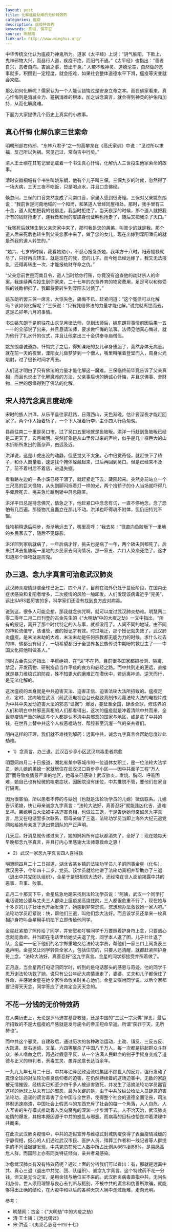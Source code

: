 ```yaml
---
layout: post
title: 化解瘟疫劫难的无价特效药
categories: 瘟疫
description: 瘟疫特效药
keywords: 真相, 保平安
source: 明慧网
link-url: http://www.minghui.org/
---
```

中华传统文化认为瘟疫乃神鬼所为。道家《太平经》上说：“阴气胜阳，下欺上，鬼神邪物大兴，而昼行人道，疾疫不绝，而阳气不通。”《太平经》也指出：“善者自兴，恶者自病，吉凶之事，皆出于身。”
人若不敬神灵、道德沦丧，自然做的恶事就多，积攒到一定程度，就会招难，如果社会整体道德水平下滑，瘟疫等灾变就会来临。

那么如何化解呢？儒家认为一个人能认错悔过是安身立命之本。而在佛家看来，真心忏悔则是消减业力、避祸消难的根本，加之诚念真言，就会得到神灵的护佑和加持，从而化解魔难。

下面为大家提供几个历史上真实的小故事。

## 真心忏悔 化解仇家三世索命

明朝刑部右侍郎、“东林八君子”之一的高攀龙在《高氏家训》中说：“见过所以求福，反己所以免祸。常见己过，常向吉中行矣。”

清人王士禛在其笔记里记载着一个书生真心忏悔，化解仇人三世投生他家索命的故事。

清时安徽桐城有个书生叫姚东朗，他有个儿子叫三保。三保九岁的时候，忽然得了一场大病，三天三夜不吃饭，只是喝点水，并且口念佛经。

倏忽间，三保的口音突然变成了河南口音，家里人感到很奇怪。三保对父亲姚东朗说：“我前世是河南地域的一个和尚，和某道人曾经同屋相处。那时，我手里有三十金，道人就想把我的钱借走，我当时拒绝了。当天夜深的时候，那个道人就把我所有的钱财抢走了，连我做和尚的度牒身份证明也抢走了，随后又把我杀了灭口。”

“我冤死后就转生到父亲您家中来了，那时我是您的弟弟，叫嵩少的就是我。那个道人后来死后也转生到父亲您家中来了，做了您的女儿，现在出嫁到溧阳潘氏的就是杀我的道人转生的。”

“她六、七岁的时候，我看她幼小，不忍心报复杀她。我年方十八时，阳寿福禄就尽了，只好再次转生，就是现在的我，您的儿子。而今她已经远嫁了，我又无法报仇，还得再转生一次，才能报劫财夺命之仇。”

“父亲您前世是河南县令，道人当时给你行贿，你竟没有追查他的劫财杀人的命案。我连续两次投生到你家来，二十七年的衣食养育的物资费用，足足可以和你受贿的钱数相抵了。我即将要转生到溧阳去讨债了。”

姚东朗听罢三保一席言，大惊失色，痛悔不已，赶紧问道：“这个冤债可以化解吗？该如何化解呢？”三保说：“只有凭借佛法的力量才能化解。”说完就离世而去，这是乙卯年六月的事情。

书生姚东朗于是前往花山求见月律法师，见到法师后，姚东朗将事情前因后果一五一十的全部说了出来，并且恳请法师，要求做忏悔的法事。法师见他真心悔过，就为他行了礼水忏的仪式，并且让他拿出三十金供奉寺庙僧侣。

姚东朗虔诚遵办。忏悔完了之后，得知溧阳的女儿孕身堕胎了，竟然身体无病恙。就在前一天的夜里，溧阳女儿做梦梦到一个僧人，嘴里叫嚷着登堂而入，周身火光焰射，过了很长时间才离去。

人们这才明白了只有佛法的力量才能化解这一魔难。三保临终前毕竟告诉了父亲真相，而且也说出了化解魔难的方法，父亲事后也的确诚心忏悔，并且求佛事、舍财物，三世的怨缘得到了佛法的化解。

## 宋人持咒念真言度劫难

宋时的族人洪洋，从乐平县往家赶路，日薄西山，天色渐晚，估计要深夜才能赶回家了。两个仆人抬着轿子，一个下人担着行李，主仆四人行色匆匆。

县邑往南二十里是吴口市，过了吴口五里地就是鱼陂畈。洪洋一行赶到鱼陂畈已经是二更天了，玄月微明。突然好象是从山里传过来的声响，似乎是几十棵巨大的山木折断所发出的轰杂声，由远及近。

洪洋说，这是山虎出没的动静，但感觉又不太象。心中倍觉奇怪，就赶快下了轿子，和仆人商量着，速速找个掩体躲藏起来，过后再回到吴口。但是已经来不及了，前不着村后不着店，进退失据。

看看路左边的一条小溪已经干涸了，就赶紧走下去，藏匿起来。突然身前站立一个三尺高的巨大怪物，从头到脚闪烁着灯一样的光，两个抬轿子的仆人当场就吓得几乎晕厥死去。挑夫急忙跳到轿中屏息隐匿。

洪洋平日总是持念佛咒，情急之下，他赶紧口中念念有词，一直不停地念，念了恐怕有几百遍。那怪物兀自矗立在那儿不动。洪洋也吓得魂不附体，但仍旧持咒不辍。

怪物稍稍退后两步，渐渐地远去了，嘴里高呼：“我去矣！”径直向鱼陂畈下一里地的乡民家去了，随后不见踪影。

洪洋回到家后就病了，一年后病才好，挑夫也是病了一年，两个轿夫则都死了。后来洪洋去鱼陂畈一里地的乡民家去问询情况，那一家五、六口人染疫死绝了。这才知道那个怪物就是疠鬼。

## 办三退、念九字真言可治愈武汉肺炎

武汉肺炎疫情肆虐全球已近三、四个月了，目前在海外仍处于蔓延阶段，在国内无症状感染和复阳者增多，二次疫情的风险一触即发。人们发现该病毒近乎“完美”，远比SARS要厉害的多，科学家们还没有找到良方应对病毒。

说到这，很多人可能会想，那我就念佛咒啊，就可以度过武汉肺炎劫难。明慧网二零二零年二月二日刊登的古金先生的《“大明劫”中的大疫之劫》一文中指出，“所有的授记，离开了那个时代特定的人与事，就都没用了。人间不同的地域，由不同的神轮流值守，该谁管，谁的授记才有效。时过境迁，那个授记就失效了。武汉肺炎瘟疫，是末法末劫的大难，末法末劫是任何宗教都无能为力的时候，求什么过去的神、佛都没有用了，一切希望都归于全世界各民族传说中期盼的救世主了——中国文化把他叫做圣人。”

同时古金先生还指出：平瘟绝招，在“诀”不在药。目前很多国家都把检测、隔离、禁足，开发药物、研制疫苗当作平疫的良方和必经之路。而中共则走的更远，直接就是暴力维稳式的防疫，殊不知更大的磨难正在潜伏中，若远离神谕、逆天而行，是无法化解的。

这次瘟疫的本身就是中共迫害天法、迫害正信、迫害法轮大法所招致的。瘟疫定点、定时、定向地在武汉（前武汉电视台台长赵致真制作污蔑法轮大法的电视片成为中共中央发动迫害大法的邪恶“证据”）爆发，蔓延至全国，肆虐全球，修炼界的人们和明白中共邪恶真相的人们都看得出，这次的瘟疫就是冲着清除中共而来，全世界疫情严重的地区与个人都是认不清中共邪恶的国家与地区，或是拿了中共的钱，在世界上替中共这个人权恶棍站台、帮腔甚至沆瀣一气的亲共者们。

明白这样的正理，我们就不难找到解药：远离中共，诚念九字真言会帮助您度过此劫难。

- 1）念真言、办三退，武汉百步亭小区武汉病毒患者病愈

明慧网四月二十日报道，湖北省某中等城市的一位退休女职工，是一位法轮大法学员，她儿媳的弟媳一家就居住在武汉汉口百步亭小区——因中共面子工程“万人宴”而导致疫情最严重的地区，她母亲已感染上武汉肺炎，发烧、胸闷、呼吸困难，她自己也有轻微的咳嗽症状，因医院没有床位，中共推脱不管，要他们在家自行隔离。

因为很害怕，所以患者不停的与姑姐（也就是法轮功学员的儿媳）微信联系。儿媳告诉弟媳，快让母亲诚念九字真言：“法轮大法好，真善忍好”就能逢凶化吉，遇难呈祥。弟媳明白大法被中共迫害真相，也做过三退，于是告诉她母亲诚念九字真言，后又在电话里多次联系，帮母亲做了三退，法轮功学员当即上海外大纪元退党网站给她母亲发了退出党团队的严正声明。

几天后，好消息就传递过来了，她的妈妈所有症状都消失了，全好了！现在她每天早晚都念九字真言，并且打内心里感谢大法师尊救命之恩！

- 2）武汉一家念九字真言四人喜得救

明慧网四月二十二日报道，湖北省某乡镇的法轮功学员儿子的同事金星（化名），武汉男子，今年四十二岁，党员。该学员就给他讲了法轮功真相并帮助办了三退（退出中共党团队组织），金星于是很相信大法好，还经常在世人面前揭露中共的恶事、丑事、败事。

正月二十那天下午，金星焦急地跑来找到法轮功学员说：“阿姨，武汉一个同学打电话说她公婆与丈夫三人都染上瘟疫发高烧住院，三人都很危重不行了，现在她与十多岁的儿子壮壮也开始发烧了，她感到非常恐慌，您想想办法救救她一家人吧。” 法轮功学员赶紧说：快，帮他们三退，叫他们念大法好。而且该学员还拿来一枚真相护身符叫金星用手机拍下立即传给他同学。

金星赶紧拍了照传给了同学，并安慰和叮嘱同学千万要照着护身符上念，只要诚心念就能救命。并当即在电话里给她丈夫退了党，同学本人退了团，儿子壮壮退了队，金星一一记下他们的名字郑重地交给法轮功学员，帮他们一家三口上网发表三退声明。金星又让同学转告全家人，包括住院的，只要人还清醒，就都赶紧照护身符上念，“法轮大法好，真善忍好”这九字真言。金星的同学都接受并照着做了。

正月底，当金星再打电话问同学时，听到的是电话那头的感恩与奇迹，他的同学千恩万谢法轮功救了她，说只有公公年纪大病情重走了，婆婆、丈夫和儿子都保住了性命，并感谢金星在她全家性命攸关时关心他们。金星又嘱咐同学说，以后全家都要记得天天念，同学答应了说肯定会天天念的。

## 不花一分钱的无价特效药

在人类历史上，无论是罗马迫害基督教徒，还是中国的“三武一宗灭佛”罪恶，最后所招致的不是大瘟疫的严惩就是发号施令的帝王短命早逝。所谓“获罪于天，无所祷也”。

而中共这个邪灵，自建政后，通过历次的各种政治运动，土改、镇反、三反五反、大跃进、反右运动、文革、六四等屠杀了中国八千万人，每一次都是挑起群众斗群众，杀人嗜血之后，再通过假意平反，从一个沾满人民鲜血的刽子手摇身变成了道德与正义的审判者，荼毒生灵、愚弄民意长达百余年。

一九九九年七月二十日，中共与江泽民政治流氓集团不顾世人的反对，强行发动了震惊全球的对法轮功善良信仰者的迫害，在仍然持续着的这场迫害中，无数的家庭被无情摧毁，经核实已知至少四千多人被迫害致死，并发生了活摘法轮功学员器官这样的地球上从未有过的邪恶。最为关键的是，由于中共放纵公检法人员肆意迫害法轮功，造谣的谎言毒害了全中国与全世界，使得整个社会的道德全面沦丧，司法体制迅速崩溃，中国社会上假恶斗的东西充斥了社会的每一个角落，人人自危、人人互害的生存模式推动着人类向魔鬼的深渊一步步滑下去。人不治天治，武汉肺炎疫情的爆发，其根本原因源于中共的惑乱与邪恶。而病毒的目标也恰是冲着清理中共而来。

在此次武汉肺炎疫情中，中共的造假宣传与维稳式封城防疫获得了表面疫情减缓的宁静假相，细心的人们通过武汉市民、医护人员、殡葬工作者和一线记者等人群提供的不同证据链发现，中共党员在死亡人数中所占比例从66%到88%，是易感高危人群。而国际上亦有同类特征倾向，亲共者易感染。

治愈武汉肺炎有没有特效药呢？通过上面的分析我们可以看出：有，那就是远离中共、真心三退（退出中共党、团、队组织）、诚念九字真言。这个特效药不花一分钱，但又是无价之宝，是用金钱与地位买不来的。武汉肺炎病毒直指中共，无问名利身价。世人须用理智与良心去判断与甄别，不被中共的谎言和伪善所欺骗，就能够得出正确的结论，在大疫中和以后的各种天灾人祸中走过劫难，走向光明。

参考：
- 明慧网：古金：《“大明劫”中的大疫之劫》
- 清·王士禛：《池北偶谈》
- 宋·洪迈：《夷坚乙志卷十四/十七》